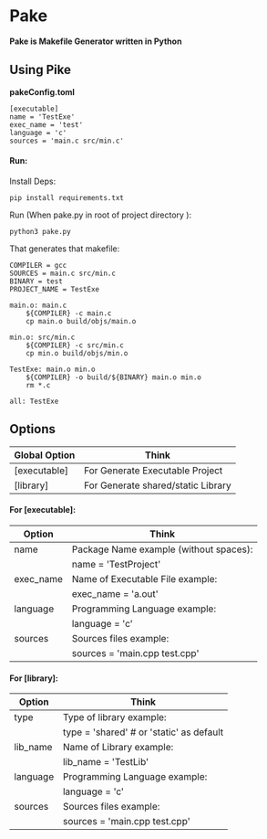 # Pake
**Pake is Makefile Generator written in Python**
## Using Pike
**pakeConfig.toml**

    [executable] 
    name = 'TestExe'
	exec_name = 'test'
	language = 'c'
	sources = 'main.c src/min.c'
#### Run:
Install Deps:

    pip install requirements.txt
Run (When  pake.py in root of project directory ):

    python3 pake.py

That generates that makefile:

    COMPILER = gcc
	SOURCES = main.c src/min.c
	BINARY = test
	PROJECT_NAME = TestExe
	
	main.o: main.c
		${COMPILER} -c main.c
		cp main.o build/objs/main.o
	
	min.o: src/min.c
		${COMPILER} -c src/min.c
		cp min.o build/objs/min.o
	
	TestExe: main.o min.o
		${COMPILER} -o build/${BINARY} main.o min.o
		rm *.c

	all: TestExe

## Options
|Global Option|Think|
|--|--|
| [executable] | For Generate Executable Project |
| [library] | For Generate shared/static Library|
#### For [executable]:
|Option| Think|
|--|--|
| name      | Package Name example (without spaces): |
|           | name = 'TestProject' |
| exec_name | Name of Executable File example:|
|           | exec_name = 'a.out' |
| language  | Programming Language example: |
|           | language = 'c' |
| sources   | Sources files example: 
|           |sources = 'main.cpp test.cpp'|

#### For [library]:
|Option| Think|
|--|--|
| type      | Type of library example: |
|           | type = 'shared' # or 'static' as default|
| lib_name | Name of Library example:|
|           | lib_name = 'TestLib' |
| language  | Programming Language example: |
|           | language = 'c' |
| sources   | Sources files example: 
|           |sources = 'main.cpp test.cpp'|

